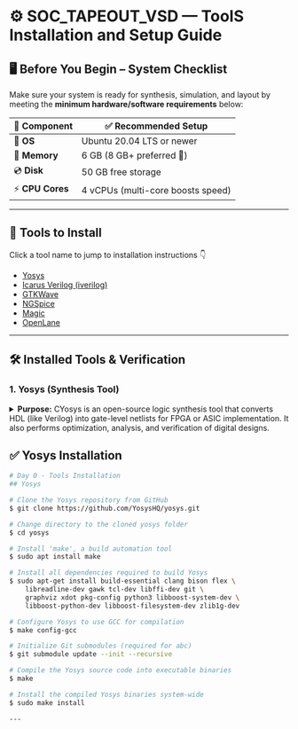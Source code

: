 # ⚙️ SOC_TAPEOUT_VSD — ToolS Installation and Setup Guide

## 🖥️ **Before You Begin – System Checklist**  

Make sure your system is ready for synthesis, simulation, and layout by meeting the **minimum hardware/software requirements** below:  

<div align="center">

| 🔧 **Component** | ✅ **Recommended Setup** |
|------------------|--------------------------|
| 🐧 **OS**        | Ubuntu 20.04 LTS or newer |
| 💾 **Memory**    | 6 GB (8 GB+ preferred 🚀) |
| 💿 **Disk**      | 50 GB free storage |
| ⚡ **CPU Cores** | 4 vCPUs (multi-core boosts speed) |

</div>  

---

## 📑 Tools to Install
Click a tool name to jump to installation instructions 👇

- [Yosys](#1-yosys-synthesis-tool)  
- [Icarus Verilog (iverilog)](#2-icarus-verilog-simulator)  
- [GTKWave](#3-gtkwave-waveform-viewer)  
- [NGSpice](#4-ngspice-circuit-simulator)  
- [Magic](#5-magic-vlsi-layout-tool)  
- [OpenLane](#6-openlane-physical-design-flow)  

---

## 🛠 Installed Tools & Verification

### 1. Yosys (Synthesis Tool)

<details>
<summary><b>Purpose:</b> CYosys is an open-source logic synthesis tool that converts HDL (like Verilog) into gate-level netlists for FPGA or ASIC implementation. It also performs optimization, analysis, and verification of digital designs.</summary>

</details>

## ✅ **Yosys Installation**

```bash
# Day 0 - Tools Installation
## Yosys

# Clone the Yosys repository from GitHub
$ git clone https://github.com/YosysHQ/yosys.git

# Change directory to the cloned yosys folder
$ cd yosys

# Install 'make', a build automation tool
$ sudo apt install make

# Install all dependencies required to build Yosys
$ sudo apt-get install build-essential clang bison flex \
    libreadline-dev gawk tcl-dev libffi-dev git \
    graphviz xdot pkg-config python3 libboost-system-dev \
    libboost-python-dev libboost-filesystem-dev zlib1g-dev

# Configure Yosys to use GCC for compilation
$ make config-gcc

# Initialize Git submodules (required for abc)
$ git submodule update --init --recursive

# Compile the Yosys source code into executable binaries
$ make

# Install the compiled Yosys binaries system-wide
$ sudo make install

---

